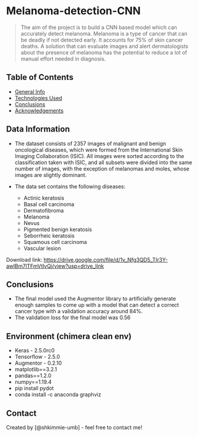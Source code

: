 # Melanoma-detection-CNN
> The aim of the project is to build a CNN based model which can accurately detect melanoma. Melanoma is a type of cancer that can be deadly if not detected early. It accounts for 75% of skin cancer deaths. A solution that can evaluate images and alert dermatologists about the presence of melanoma has the potential to reduce a lot of manual effort needed in diagnosis.


## Table of Contents
* [General Info](#general-information)
* [Technologies Used](#technologies-used)
* [Conclusions](#conclusions)
* [Acknowledgements](#acknowledgements)

## Data Information
- The dataset consists of 2357 images of malignant and benign oncological diseases, which were formed from the International Skin Imaging Collaboration (ISIC). All images were sorted according to the classification taken with ISIC, and all subsets were divided into the same number of images, with the exception of melanomas and moles, whose images are slightly dominant. 

- The data set contains the following diseases:
  - Actinic keratosis
  - Basal cell carcinoma
  - Dermatofibroma
  - Melanoma
  - Nevus
  - Pigmented benign keratosis
  - Seborrheic keratosis
  - Squamous cell carcinoma
  - Vascular lesion

Download link: https://drive.google.com/file/d/1v_Nfg3QD5_TIr3Y-awIBm7lTFmVtIvQj/view?usp=drive_link

## Conclusions
- The final model used the Augmentor library to artificially generate enough samples to come up with a model that can detect a correct cancer type with a validation accuracy around 84%. 
- The validation loss for the final model was 0.56

## Environment (chimera clean env)
- Keras - 2.5.0rc0
- Tensorflow - 2.5.0
- Augmentor - 0.2.10
- matplotlib==3.2.1
- pandas==1.2.0
- numpy==1.19.4
- pip install pydot
- conda install -c anaconda graphviz

## Contact
Created by [@shkimmie-umb] - feel free to contact me!
